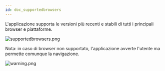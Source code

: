 ```yaml
---
id: doc_supportedbrowsers
---
```


L'applicazione supporta le versioni più recenti e stabili di tutti i principali browser e piattaforme.

![supportedbrowsers.png](assets/supportedbrowsers.png)


Nota: in caso di browser non supportato, l'applicazione avverte l'utente ma permette comunque la navigazione.

![warning.png](assets/warning.png)
